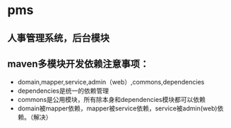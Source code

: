 # pms
## 人事管理系统，后台模块
## maven多模块开发依赖注意事项：
- domain,mapper,service,admin（web）,commons,dependencies
- dependencies是统一的依赖管理
- commons是公用模块，所有除本身和dependencies模块都可以依赖
- domain被mapper依赖，mapper被service依赖，service被admin(web)依赖。（解决）

